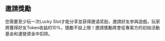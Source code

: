 ## 邀請獎勵 ##

您需要至少玩一次Lucky Slot才能分享並获得邀请奖励，邀請好友參與遊戲，玩家將獲得好友Token收益的10%，獎勵不設上限！邀請獎勵將會從專案方的初始活動基金和運營資金中扣除。